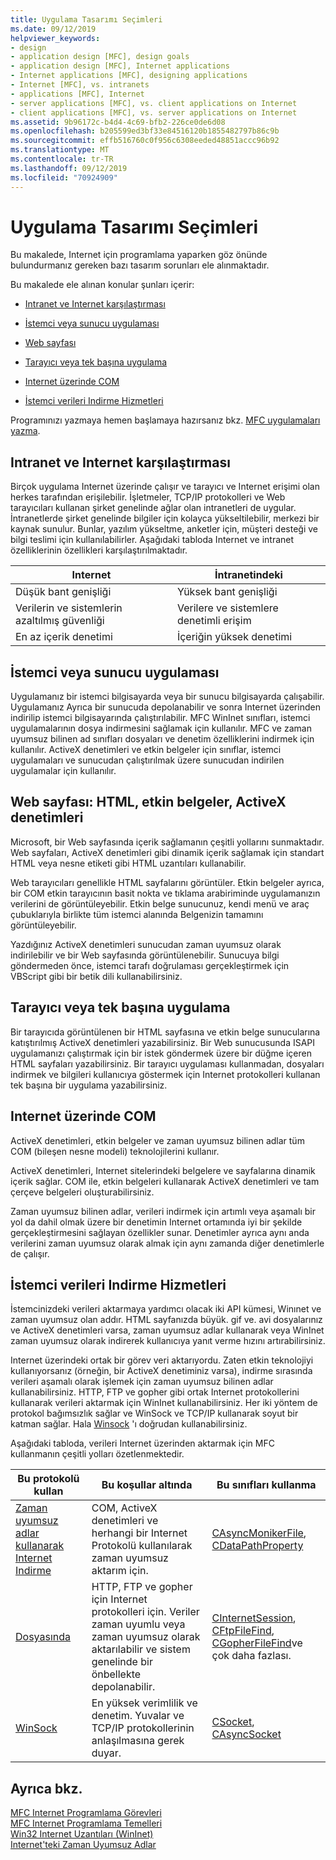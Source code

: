 ```yaml
---
title: Uygulama Tasarımı Seçimleri
ms.date: 09/12/2019
helpviewer_keywords:
- design
- application design [MFC], design goals
- application design [MFC], Internet applications
- Internet applications [MFC], designing applications
- Internet [MFC], vs. intranets
- applications [MFC], Internet
- server applications [MFC], vs. client applications on Internet
- client applications [MFC], vs. server applications on Internet
ms.assetid: 9b96172c-b4d4-4c69-bfb2-226ce0de6d08
ms.openlocfilehash: b205599ed3bf33e84516120b1855482797b86c9b
ms.sourcegitcommit: effb516760c0f956c6308eeded48851accc96b92
ms.translationtype: MT
ms.contentlocale: tr-TR
ms.lasthandoff: 09/12/2019
ms.locfileid: "70924909"
---
```

# <a name="application-design-choices"></a>Uygulama Tasarımı Seçimleri

Bu makalede, Internet için programlama yaparken göz önünde bulundurmanız gereken bazı tasarım sorunları ele alınmaktadır.

Bu makalede ele alınan konular şunları içerir:

- [Intranet ve Internet karşılaştırması](#_core_intranet_versus_internet)

- [İstemci veya sunucu uygulaması](#_core_client_or_server_application)

- [Web sayfası](#_core_the_web_page)

- [Tarayıcı veya tek başına uygulama](#_core_browser_or_standalone)

- [Internet üzerinde COM](#_core_com_on_the_internet)

- [İstemci verileri Indirme Hizmetleri](#_core_client_data_download_services)

Programınızı yazmaya hemen başlamaya hazırsanız bkz. [MFC uygulamaları yazma](../mfc/writing-mfc-applications.md).

##  <a name="_core_intranet_versus_internet"></a>Intranet ve Internet karşılaştırması

Birçok uygulama Internet üzerinde çalışır ve tarayıcı ve Internet erişimi olan herkes tarafından erişilebilir. İşletmeler, TCP/IP protokolleri ve Web tarayıcıları kullanan şirket genelinde ağlar olan intranetleri de uygular. İntranetlerde şirket genelinde bilgiler için kolayca yükseltilebilir, merkezi bir kaynak sunulur. Bunlar, yazılım yükseltme, anketler için, müşteri desteği ve bilgi teslimi için kullanılabilirler. Aşağıdaki tabloda Internet ve intranet özelliklerinin özellikleri karşılaştırılmaktadır.

|Internet|İntranetindeki|
|--------------|--------------|
|Düşük bant genişliği|Yüksek bant genişliği|
|Verilerin ve sistemlerin azaltılmış güvenliği|Verilere ve sistemlere denetimli erişim|
|En az içerik denetimi|İçeriğin yüksek denetimi|

##  <a name="_core_client_or_server_application"></a>İstemci veya sunucu uygulaması

Uygulamanız bir istemci bilgisayarda veya bir sunucu bilgisayarda çalışabilir. Uygulamanız Ayrıca bir sunucuda depolanabilir ve sonra Internet üzerinden indirilip istemci bilgisayarında çalıştırılabilir. MFC WinInet sınıfları, istemci uygulamalarının dosya indirmesini sağlamak için kullanılır. MFC ve zaman uyumsuz bilinen ad sınıfları dosyaları ve denetim özelliklerini indirmek için kullanılır. ActiveX denetimleri ve etkin belgeler için sınıflar, istemci uygulamaları ve sunucudan çalıştırılmak üzere sunucudan indirilen uygulamalar için kullanılır.

##  <a name="_core_the_web_page"></a>Web sayfası: HTML, etkin belgeler, ActiveX denetimleri

Microsoft, bir Web sayfasında içerik sağlamanın çeşitli yollarını sunmaktadır. Web sayfaları, ActiveX denetimleri gibi dinamik içerik sağlamak için standart HTML veya nesne etiketi gibi HTML uzantıları kullanabilir.

Web tarayıcıları genellikle HTML sayfalarını görüntüler. Etkin belgeler ayrıca, bir COM etkin tarayıcının basit nokta ve tıklama arabiriminde uygulamanızın verilerini de görüntüleyebilir. Etkin belge sunucunuz, kendi menü ve araç çubuklarıyla birlikte tüm istemci alanında Belgenizin tamamını görüntüleyebilir.

Yazdığınız ActiveX denetimleri sunucudan zaman uyumsuz olarak indirilebilir ve bir Web sayfasında görüntülenebilir. Sunucuya bilgi göndermeden önce, istemci tarafı doğrulaması gerçekleştirmek için VBScript gibi bir betik dili kullanabilirsiniz.

##  <a name="_core_browser_or_standalone"></a>Tarayıcı veya tek başına uygulama

Bir tarayıcıda görüntülenen bir HTML sayfasına ve etkin belge sunucularına katıştırılmış ActiveX denetimleri yazabilirsiniz. Bir Web sunucusunda ISAPI uygulamanızı çalıştırmak için bir istek göndermek üzere bir düğme içeren HTML sayfaları yazabilirsiniz. Bir tarayıcı uygulaması kullanmadan, dosyaları indirmek ve bilgileri kullanıcıya göstermek için Internet protokolleri kullanan tek başına bir uygulama yazabilirsiniz.

##  <a name="_core_com_on_the_internet"></a>Internet üzerinde COM

ActiveX denetimleri, etkin belgeler ve zaman uyumsuz bilinen adlar tüm COM (bileşen nesne modeli) teknolojilerini kullanır.

ActiveX denetimleri, Internet sitelerindeki belgelere ve sayfalarına dinamik içerik sağlar. COM ile, etkin belgeleri kullanarak ActiveX denetimleri ve tam çerçeve belgeleri oluşturabilirsiniz.

Zaman uyumsuz bilinen adlar, verileri indirmek için artımlı veya aşamalı bir yol da dahil olmak üzere bir denetimin Internet ortamında iyi bir şekilde gerçekleştirmesini sağlayan özellikler sunar. Denetimler ayrıca aynı anda verilerini zaman uyumsuz olarak almak için aynı zamanda diğer denetimlerle de çalışır.

##  <a name="_core_client_data_download_services"></a>İstemci verileri Indirme Hizmetleri

İstemcinizdeki verileri aktarmaya yardımcı olacak iki API kümesi, Winınet ve zaman uyumsuz olan addır. HTML sayfanızda büyük. gif ve. avi dosyalarınız ve ActiveX denetimleri varsa, zaman uyumsuz adlar kullanarak veya WinInet zaman uyumsuz olarak indirerek kullanıcıya yanıt verme hızını artırabilirsiniz.

Internet üzerindeki ortak bir görev veri aktarıyordu. Zaten etkin teknolojiyi kullanıyorsanız (örneğin, bir ActiveX denetiminiz varsa), indirme sırasında verileri aşamalı olarak işlemek için zaman uyumsuz bilinen adlar kullanabilirsiniz. HTTP, FTP ve gopher gibi ortak Internet protokollerini kullanarak verileri aktarmak için WinInet kullanabilirsiniz. Her iki yöntem de protokol bağımsızlık sağlar ve WinSock ve TCP/IP kullanarak soyut bir katman sağlar. Hala [Winsock](../mfc/windows-sockets-in-mfc.md) 'ı doğrudan kullanabilirsiniz.

Aşağıdaki tabloda, verileri Internet üzerinden aktarmak için MFC kullanmanın çeşitli yolları özetlenmektedir.

|Bu protokolü kullan|Bu koşullar altında|Bu sınıfları kullanma|
|-----------------------|----------------------------|-------------------------|
|[Zaman uyumsuz adlar kullanarak Internet Indirme](../mfc/asynchronous-monikers-on-the-internet.md)|COM, ActiveX denetimleri ve herhangi bir Internet Protokolü kullanılarak zaman uyumsuz aktarım için.|[CAsyncMonikerFile](../mfc/reference/casyncmonikerfile-class.md), [CDataPathProperty](../mfc/reference/cdatapathproperty-class.md)|
|[Dosyasında](../mfc/win32-internet-extensions-wininet.md)|HTTP, FTP ve gopher için Internet protokolleri için. Veriler zaman uyumlu veya zaman uyumsuz olarak aktarılabilir ve sistem genelinde bir önbellekte depolanabilir.|[CInternetSession](../mfc/reference/cinternetsession-class.md), [CFtpFileFind](../mfc/reference/cftpfilefind-class.md), [CGopherFileFind](../mfc/reference/cgopherfilefind-class.md)ve çok daha fazlası.|
|[WinSock](../mfc/windows-sockets-in-mfc.md)|En yüksek verimlilik ve denetim. Yuvalar ve TCP/IP protokollerinin anlaşılmasına gerek duyar.|[CSocket](../mfc/reference/csocket-class.md), [CAsyncSocket](../mfc/reference/casyncsocket-class.md)|

## <a name="see-also"></a>Ayrıca bkz.

[MFC Internet Programlama Görevleri](../mfc/mfc-internet-programming-tasks.md)<br/>
[MFC Internet Programlama Temelleri](../mfc/mfc-internet-programming-basics.md)<br/>
[Win32 Internet Uzantıları (WinInet)](../mfc/win32-internet-extensions-wininet.md)<br/>
[Internet'teki Zaman Uyumsuz Adlar](../mfc/asynchronous-monikers-on-the-internet.md)
